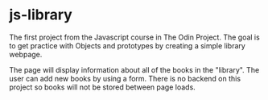 # js-library
The first project from the Javascript course in The Odin Project.  The goal is to get practice with Objects and prototypes by creating a simple library webpage.

The page will display information about all of the books in the "library".  The user can add new books by using a form.  There is no backend on this project so
books will not be stored between page loads.
